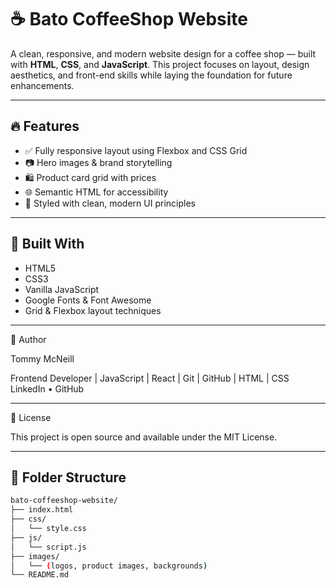 # ☕️ Bato CoffeeShop Website

A clean, responsive, and modern website design for a coffee shop — built with **HTML**, **CSS**, and **JavaScript**. This project focuses on layout, design aesthetics, and front-end skills while laying the foundation for future enhancements.

---

## 🔥 Features

- ✅ Fully responsive layout using Flexbox and CSS Grid
- 📷 Hero images & brand storytelling
- 🛍️ Product card grid with prices
- 🌐 Semantic HTML for accessibility
- 🎨 Styled with clean, modern UI principles

---

## 🧰 Built With

- HTML5
- CSS3
- Vanilla JavaScript
- Google Fonts & Font Awesome
- Grid & Flexbox layout techniques

---

🙌 Author

Tommy McNeill

Frontend Developer | JavaScript | React | Git | GitHub | HTML | CSS
LinkedIn • GitHub

---

📜 License

This project is open source and available under the MIT License.

---

## 📂 Folder Structure

```bash
bato-coffeeshop-website/
├── index.html
├── css/
│   └── style.css
├── js/
│   └── script.js
├── images/
│   └── (logos, product images, backgrounds)
└── README.md


